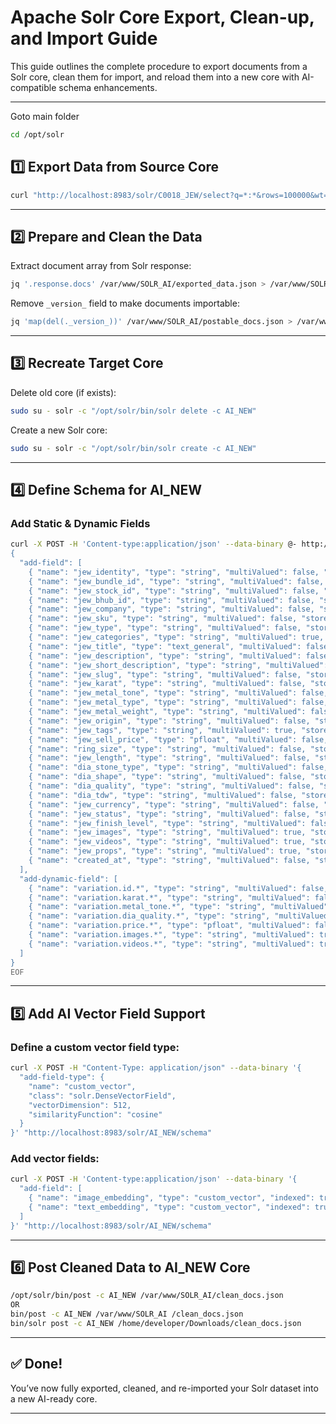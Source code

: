# Apache Solr Core Export, Clean-up, and Import Guide

This guide outlines the complete procedure to export documents from a Solr core, clean them for import, and reload them into a new core with AI-compatible schema enhancements.

---

Goto main folder

```bash
cd /opt/solr
```

## 1️⃣ Export Data from Source Core


```bash
curl "http://localhost:8983/solr/C0018_JEW/select?q=*:*&rows=100000&wt=json" -o /var/www/SOLR_AI/exported_data.json
```

---

## 2️⃣ Prepare and Clean the Data

Extract document array from Solr response:

```bash
jq '.response.docs' /var/www/SOLR_AI/exported_data.json > /var/www/SOLR_AI/postable_docs.json
```

Remove `_version_` field to make documents importable:

```bash
jq 'map(del(._version_))' /var/www/SOLR_AI/postable_docs.json > /var/www/SOLR_AI/clean_docs.json
```

---

## 3️⃣ Recreate Target Core

Delete old core (if exists):

```bash
sudo su - solr -c "/opt/solr/bin/solr delete -c AI_NEW"
```

Create a new Solr core:

```bash
sudo su - solr -c "/opt/solr/bin/solr create -c AI_NEW"
```

---

## 4️⃣ Define Schema for AI_NEW

### Add Static & Dynamic Fields

```bash
curl -X POST -H 'Content-type:application/json' --data-binary @- http://localhost:8983/solr/AI_NEW/schema <<EOF
{
  "add-field": [
    { "name": "jew_identity", "type": "string", "multiValued": false, "stored": true },
    { "name": "jew_bundle_id", "type": "string", "multiValued": false, "stored": true },
    { "name": "jew_stock_id", "type": "string", "multiValued": false, "stored": true },
    { "name": "jew_bhub_id", "type": "string", "multiValued": false, "stored": true },
    { "name": "jew_company", "type": "string", "multiValued": false, "stored": true },
    { "name": "jew_sku", "type": "string", "multiValued": false, "stored": true },
    { "name": "jew_type", "type": "string", "multiValued": false, "stored": true },
    { "name": "jew_categories", "type": "string", "multiValued": true, "stored": true },
    { "name": "jew_title", "type": "text_general", "multiValued": false, "stored": true },
    { "name": "jew_description", "type": "string", "multiValued": false, "stored": true },
    { "name": "jew_short_description", "type": "string", "multiValued": false, "stored": true },
    { "name": "jew_slug", "type": "string", "multiValued": false, "stored": true },
    { "name": "jew_karat", "type": "string", "multiValued": false, "stored": true },
    { "name": "jew_metal_tone", "type": "string", "multiValued": false, "stored": true },
    { "name": "jew_metal_type", "type": "string", "multiValued": false, "stored": true },
    { "name": "jew_metal_weight", "type": "string", "multiValued": false, "stored": true },
    { "name": "jew_origin", "type": "string", "multiValued": false, "stored": true },
    { "name": "jew_tags", "type": "string", "multiValued": true, "stored": true },
    { "name": "jew_sell_price", "type": "pfloat", "multiValued": false, "stored": true },
    { "name": "ring_size", "type": "string", "multiValued": false, "stored": true },
    { "name": "jew_length", "type": "string", "multiValued": false, "stored": true },
    { "name": "dia_stone_type", "type": "string", "multiValued": false, "stored": true },
    { "name": "dia_shape", "type": "string", "multiValued": false, "stored": true },
    { "name": "dia_quality", "type": "string", "multiValued": false, "stored": true },
    { "name": "dia_tdw", "type": "string", "multiValued": false, "stored": true },
    { "name": "jew_currency", "type": "string", "multiValued": false, "stored": true },
    { "name": "jew_status", "type": "string", "multiValued": false, "stored": true },
    { "name": "jew_finish_level", "type": "string", "multiValued": false, "stored": true },
    { "name": "jew_images", "type": "string", "multiValued": true, "stored": true },
    { "name": "jew_videos", "type": "string", "multiValued": true, "stored": true },
    { "name": "jew_props", "type": "string", "multiValued": true, "stored": true },
    { "name": "created_at", "type": "string", "multiValued": false, "stored": true }
  ],
  "add-dynamic-field": [
    { "name": "variation.id.*", "type": "string", "multiValued": false, "stored": true },
    { "name": "variation.karat.*", "type": "string", "multiValued": false, "stored": true },
    { "name": "variation.metal_tone.*", "type": "string", "multiValued": false, "stored": true },
    { "name": "variation.dia_quality.*", "type": "string", "multiValued": false, "stored": true },
    { "name": "variation.price.*", "type": "pfloat", "multiValued": false, "stored": true },
    { "name": "variation.images.*", "type": "string", "multiValued": true, "stored": true },
    { "name": "variation.videos.*", "type": "string", "multiValued": true, "stored": true }
  ]
}
EOF
```

---

## 5️⃣ Add AI Vector Field Support

### Define a custom vector field type:

```bash
curl -X POST -H "Content-Type: application/json" --data-binary '{
  "add-field-type": {
    "name": "custom_vector",
    "class": "solr.DenseVectorField",
    "vectorDimension": 512,
    "similarityFunction": "cosine"
  }
}' "http://localhost:8983/solr/AI_NEW/schema"
```

### Add vector fields:

```bash
curl -X POST -H 'Content-type:application/json' --data-binary '{
  "add-field": [
    { "name": "image_embedding", "type": "custom_vector", "indexed": true, "stored": true },
    { "name": "text_embedding", "type": "custom_vector", "indexed": true, "stored": true }
  ]
}' "http://localhost:8983/solr/AI_NEW/schema"
```

---

## 6️⃣ Post Cleaned Data to AI_NEW Core

```bash
/opt/solr/bin/post -c AI_NEW /var/www/SOLR_AI/clean_docs.json
OR
bin/post -c AI_NEW /var/www/SOLR_AI /clean_docs.json
bin/solr post -c AI_NEW /home/developer/Downloads/clean_docs.json

```

---

## ✅ Done!

You’ve now fully exported, cleaned, and re-imported your Solr dataset into a new AI-ready core.

---
